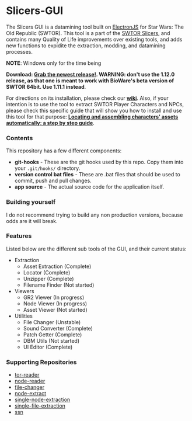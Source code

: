 # Slicers-GUI

The Slicers GUI is a datamining tool built on [ElectronJS](https://www.electronjs.org/) for Star Wars: The Old Republic (SWTOR). This tool is a part of the [SWTOR Slicers](https://github.com/SWTOR-Slicers), and contains many Quality of Life improvements over existing tools, and adds new functions to expidite the extraction, modding, and datamining processes.

**NOTE**: Windows only for the time being

**Download: [Grab the newest release!](https://github.com/Tormak9970/Slicers-GUI/releases). WARNING: don't use the 1.12.0 release, as that one is meant to work with BioWare's beta version of SWTOR 64bit. Use 1.11.1 instead**.

For directions on its installation, please check our [**wiki**](https://github.com/SWTOR-Slicers/WikiPedia/wiki/). Also, if your intention is to use the tool to extract SWTOR Player Characters and NPCs, please check this specific guide that will show you how to install and use this tool for that purpose: [**Locating and assembling characters' assets automatically: a step by step guide**](https://github.com/SWTOR-Slicers/WikiPedia/wiki/locating-swtor-characters-assets-automatically).


### Contents

This repository has a few different components:
 - **git-hooks** - These are the git hooks used by this repo. Copy them into your `.git/hooks/` directory.
 - **version control bat files** - These are .bat files that should be used to commit, push and pull changes.
 - **app source** - The actual source code for the application itself.

### Building yourself

I do not recommend trying to build any non production versions, because odds are it will break.

### Features

Listed below are the different sub tools of the GUI, and their current status:
 - Extraction
    - Asset Extraction (Complete)
    - Locator (Complete)
    - Unzipper (Complete)
    - Filename Finder (Not started)
 - Viewers
    - GR2 Viewer (In progress)
    - Node Viewer (In progress)
    - Asset Viewer (Not started)
 - Utilities
    - File Changer (Unstable)
    - Sound Converter (Complete)
    - Patch Getter (Complete)
    - DBM Utils (Not started)
    - UI Editor (Complete)

### Supporting Repositories

 - [tor-reader](https://github.com/Tormak9970/tor-reader)
 - [node-reader](https://github.com/Tormak9970/node-reader)
 - [file-changer](https://github.com/Tormak9970/file-changer)
 - [node-extract](https://github.com/Tormak9970/node-extract)
 - [single-node-extraction](https://github.com/Tormak9970/single-node-extraction)
 - [single-file-extraction](https://github.com/Tormak9970/single-file-extractor)
 - [ssn](https://github.com/Tormak9970/ssn)
